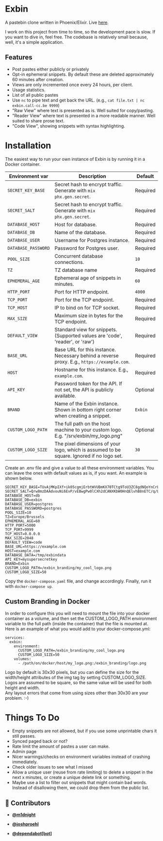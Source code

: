 <!-- DO NOT REMOVE - contributor_list:data:start:["m1dnight", "joshproehl", "dependabot[bot]"]:end -->
# Exbin

A pastebin clone written in Phoenix/Elixir. Live [here](https://exbin.call-cc.be). 

I work on this project from time to time, so the development pace is slow. If you want to dive in, feel free. The codebase is relatively small because, well, it's a simple application.

## Features

 * Post pastes either publicly or privately 
 * Opt-in ephemeral snippets. By default these are deleted approximately 60 minutes after creation.
 * Views are only incremented once every 24 hours, per client.
 * Usage statistics.
 * List of all public pastes 
 * Use `nc` to pipe text and get back the URL. 
   (e.g., `cat file.txt | nc exbin.call-cc.be 9999`)
 * "Raw View" where text is presented as is. Well suited for copy/pasting.
 * "Reader View" where text is presented in a more readable manner. Well suited to share prose text.
 * "Code View", showing snippets with syntax highlighting.

# Installation 

The easiest way to run your own instance of Exbin is by running it in a Docker container.

| Environment var     | Description                                                                                | Default             |
|---------------------|--------------------------------------------------------------------------------------------|---------------------|
| `SECRET_KEY_BASE`   | Secret hash to encrypt traffic. Generate with `mix phx.gen.secret`.                        | Required            |
| `SECRET_SALT`       | Secret hash to encrypt traffic. Generate with `mix phx.gen.secret`.                        | Required            |
| `DATABASE_HOST`     | Host for database.                                                                         | Required            |
| `DATABASE_DB`       | Name of the database.                                                                      | Required            |
| `DATABASE_USER`     | Username for Postgres instance.                                                            | Required            |
| `DATABASE_PASSWORD` | Password for Postgres user.                                                                | Required            |
| `POOL_SIZE`         | Concurrent database connections.                                                           | `10`                |
| `TZ`                | TZ database name                                                                           | Required            |
| `EPHEMERAL_AGE`     | Ephemeral age of snippets in minutes.                                                      | `60`                |
| `HTTP_PORT`         | Port for HTTP endpoint.                                                                    | `4000`              |
| `TCP_PORT`          | Port for the TCP endpoint.                                                                 | Required            |
| `TCP_HOST`          | IP to bind on for TCP socket.                                                              | Required            |
| `MAX_SIZE`          | Maximum size in bytes for the TCP endpoint.                                                | Required            |
| `DEFAULT_VIEW`      | Standard view for snippets. (Supported values are 'code', 'reader', or 'raw')              | Required            |
| `BASE_URL`          | Base URL for this instance. Necessary behind a reverse proxy. E.g., `https://example.com`. | Required            |
| `HOST`              | Hostname for this instance. E.g., `example.com`.                                           | Required            |
| `API_KEY`           | Password token for the API. If not set, the API is publicly available.                     | Optional            |
| `BRAND`             | Name of the Exbin instance. Shown in bottom right corner when creating a snippet.          | `Exbin`             |
| `CUSTOM_LOGO_PATH`  | The full path on the host machine to your custom logo. E.g. "/srv/exbin/my_logo.png"       | Optional            |
| `CUSTOM_LOGO_SIZE`  | The pixel dimensions of your logo, which is assumed to be square. Ignored if no logo set.  | `30`                |


Create an .env file and give a value to all these environment variables. You can leave the ones with default values as is, if you want.
An example is shown below.

```
SECRET_KEY_BASE=TUvAjMKpIXf+ik05cgmjErbtWVUBmKX70TCtg9ToU3ZC8gdNQoYnCrLAljBuHvKU 
SECRET_SALT=Qrw8mzDAAdvouNi6EvP/vEBwgPw0lCXh2dCANXKbW0HnQElvhB8nETC/q/L+zxxa 
DATABASE_HOST=db 
DATABASE_DB=exbin
DATABASE_USER=postgres
DATABASE_PASSWORD=postgres 
POOL_SIZE=10 
TZ=Europe/Brussels 
EPHEMERAL_AGE=60
HTTP_PORT=5000
TCP_PORT=9999
TCP_HOST=0.0.0.0
MAX_SIZE=2048
DEFAULT_VIEW=code 
BASE_URL=https://example.com
HOST=example.com 
DATABASE_DATA=/tmp/exbindata
API_KEY=mysupersecretkey
BRAND=Exbin
CUSTOM_LOGO_PATH=/exbin_branding/my_cool_logo.png
CUSTOM_LOGO_SIZE=50
```

Copy the `docker-compose.yaml` file, and change accordingly. Finally, run it with `docker-compose up`.

## Custom Branding in Docker 

In order to configure this you will need to mount the file into your docker container as a volume, and then set the CUSTOM_LOGO_PATH environment variable to the full path (inside the container) that the file is mounted at.  
Here is an example of what you would add to your docker-compose.yml:
```
services:
  exbin:
    environment:
      CUSTOM_LOGO_PATH=/exbin_branding/my_cool_logo.png
      CUSTOM_LOGO_SIZE=50
    volumes:
      - /path/on/docker/host/my_logo.png:/exbin_branding/logo.png
```

    
Logo by default is 30x30 pixels, but you can define the size for the width/height attributes of the img tag by setting CUSTOM_LOGO_SIZE.  
Logos are assumed to be square, so the same value will be used for both height and width.  
Any layout errors that come from using sizes other than 30x30 are your problem. :-)

# Things To Do 

 * Empty snippets are not allowed, but if you use some unprintable chars it still passes. 
 * Synced paged back or not? 
 * Rate limit the amount of pastes a user can make.
 * Admin page
 * Nicer warnings/checks on environment variables instead of crashing immediately.
 * Check older issues to see what I missed
 * Allow a unique user (reuse from rate limiting) to delete a snippet in the next x minutes, or create a unique delete link or something.
 * Maybe use a list to filter out snippets that might contain bad words. Instead of disallowing them, we could drop them from the public list. 


<!-- prettier-ignore-start -->
<!-- DO NOT REMOVE - contributor_list:start -->
## 👥 Contributors


- **[@m1dnight](https://github.com/m1dnight)**

- **[@joshproehl](https://github.com/joshproehl)**

- **[@dependabot[bot]](https://github.com/apps/dependabot)**

<!-- DO NOT REMOVE - contributor_list:end -->
<!-- prettier-ignore-end -->
